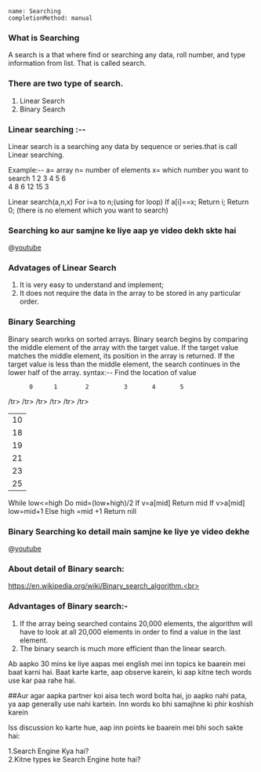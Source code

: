 ```ngMeta
name: Searching
completionMethod: manual
```
### What is Searching
A search is a that where find or searching any data, roll number, and type information from list.
That is called search.

### There are two type of search.
 1) Linear Search
 2) Binary Search

### Linear searching :--
 Linear search is a searching any data by sequence or series.that is call Linear searching.

Example:--
a= array
n= number of elements
x= which number you want to search
	     1	      2	      3   	     4	     5	     6	
4
8
6
12
15
3


Linear search(a,n,x)
For i=a to n;(using for loop)
If a[i]==x;
    Return i;
Return 0; (there is no element which you want to search)

### Searching ko aur samjne ke liye aap ye video dekh skte hai
@[youtube](U55MOdjEWKY)

### Advatages of Linear Search
1) It is very easy to understand and implement;
2) It does not require the data in the array to be stored in any particular order.

### Binary Searching
Binary search works on sorted arrays. Binary search begins by comparing the middle element of the array with the target value. If the target value matches the middle element, its position in the array is returned. If the target value is less than the middle element, the search continues in the lower half of the array.
syntax:--
Find the location of value
 
  	      0	     1	      2   	     3	     4	     5	
<table>
	<tr><td>10</td>/tr>
	<tr><td>18</td>/tr>
	<tr><td>19</td>/tr>
	<tr><td>21</td>/tr>
	<tr><td>23</td>/tr>
	<tr><td>25</td>/tr>		
	
</table>

While low<=high
Do mid=(low+high)/2
If v=a[mid]
    Return mid
If v>a[mid]
low=mid+1
Else high =mid +1
Return nill 

### Binary Searching ko detail main samjne ke liye ye video dekhe
@[youtube](1HIFzve0zCM)

### About detail of Binary search:

https://en.wikipedia.org/wiki/Binary_search_algorithm.<br>

### Advantages of Binary search:-
 1) If the array being searched contains 20,000 elements, the algorithm will have to look at all 20,000 elements in order to find a value in the last element.
 2) The binary search is much more efficient than the linear search.

Ab aapko 30 mins ke liye aapas mei english mei inn topics ke baarein mei baat karni hai.
Baat karte karte, aap observe karein, ki aap kitne tech words use kar paa rahe hai.

##Aur agar aapka partner koi aisa tech word bolta hai, jo aapko nahi pata, ya aap generally use nahi kartein. Inn words ko bhi samajhne ki phir koshish karein

Iss discussion ko karte hue, aap inn points ke baarein mei bhi soch sakte hai:

1.Search Engine Kya hai?<br>
2.Kitne types ke Search Engine hote hai?
